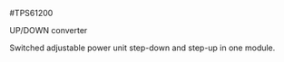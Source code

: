 <!--- PrjInfo ---> <!--- Please remove this line after manually editing --->
<!--- 00a56be08b96043df9e37d6aff7b6990 --->
<!--- Created:20170112-18:22: ---> 
<!--- Author:Mlab: ---> 
<!--- AuthorEmail:mlab@mlab.cz: ---> 
<!--- Tags:imported: ---> 
<!--- Ust:None: ---> 
<!--- Name:TPS61200: --->
#TPS61200 
<!--- LongName --->
UP/DOWN converter
<!--- ELongName ---> 

<!--- Lead --->
Switched adjustable power unit step-down and step-up in one module.
<!--- ELead ---> 


​
​
<!--- Description --->
<!--- EDescription --->
<!--- Content --->
<!--- EContent --->
            